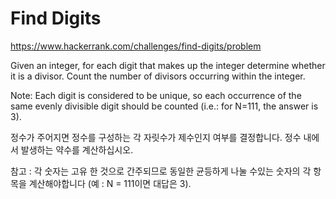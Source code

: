 # Find Digits

https://www.hackerrank.com/challenges/find-digits/problem

Given an integer, for each digit that makes up the integer determine whether it is a divisor. Count the number of divisors occurring within the integer.

Note: Each digit is considered to be unique, so each occurrence of the same evenly divisible digit should be counted (i.e.: for N=111, the answer is 3).

정수가 주어지면 정수를 구성하는 각 자릿수가 제수인지 여부를 결정합니다. 정수 내에서 발생하는 약수를 계산하십시오.

참고 : 각 숫자는 고유 한 것으로 간주되므로 동일한 균등하게 나눌 수있는 숫자의 각 항목을 계산해야합니다 (예 : N = 111이면 대답은 3).